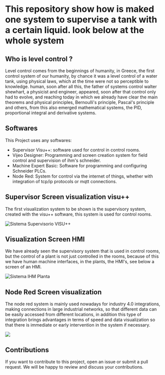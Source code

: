<h1> This repository show how is maked one system to supervise a tank with a certain liquid. look below at the whole system </h1>

## Who is level control ?
Level control comes from the beginnings of humanity, in Greece, the first control system of our humanity, by chance it was a level control of a water tank, using physical laws, which at the time were not so perceptible to knowledge. human, soon after all this, the father of systems control walter shewhart, a physicist and engineer, appeared, soon after that control only had to evolve, and reaching today in which we already have clear the main theorems and physical principles, Bernoulli's principle, Pascal's principle and others, from this also emerged mathematical systems, the PID, proportional integral and derivative systems.

## Softwares 

This Project uses any softwares:

- Supervisor Visu++: software used for control in control rooms.
- Vijeo Designer: Programming and screen creation system for field control and supervision of ihm's schneider.
- Machine Expert Basic: Software for programming and configuring Schneider PLCs.
- Node Red: System for control via the internet of things, whether with integration of tcp/ip protocols or mqtt connections.

## Supervisor Screen visualization visu++
  The first visualization system to be shown is the supervisory system, created with the visu++ software, this system is used for control rooms.

<img src="https://github.com/Davieas/Nivel-Control-Supervisor-System/assets/70967912/f371edab-925c-48f5-bafd-41574ad6392d" alt="Sistema Supervisorio VISU++">

## Visualization Screen HMI
  We have already seen the supervisory system that is used in control rooms, but the control of a plant is not just controlled in the rooms, because of this we have human machine interfaces, in the plants, the HMI's, see below a screen of an HMI.

<img src="https://github.com/Davieas/Nivel-Control-Supervisor-System/assets/70967912/cc4274cb-a2bb-46ec-a045-82bc1166b157" alt="Sistema IHM Planta">

## Node Red Screen visualization

The node red system is mainly used nowadays for industry 4.0 integrations, making connections in large industrial networks, so that different data can be easily accessed from different locations, in addition this type of integration brings advantages in terms of speed and data visualization so that there is immediate or early intervention in the system if necessary.

<img src="https://github.com/Davieas/Nivel-Control-Supervisor-System/assets/70967912/7f150d11-c6b2-4db3-9af2-282c181a2aeb">

## Contributions
If you want to contribute to this project, open an issue or submit a pull request. We will be happy to review and discuss your contributions.












